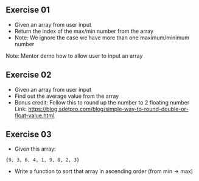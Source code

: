 ## Exercise 01
* Given an array from user input
* Return the index of the max/min number from the array
* Note: We ignore the case we have more than one maximum/minimum number

Note: Mentor demo how to allow user to input an array

## Exercise 02
* Given an array from user input
* Find out the average value from the array
* Bonus credit: Follow this to round up the number to 2 floating number
Link: https://blog.sdetpro.com/blog/simple-way-to-round-double-or-float-value.html

## Exercise 03
* Given this array:
```
{9, 3, 6, 4, 1, 9, 8, 2, 3}
```

* Write a function to sort that array in ascending order (from min -> max)

